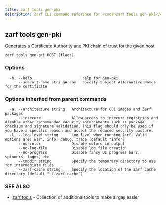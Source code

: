 ```yaml
---
title: zarf tools gen-pki
description: Zarf CLI command reference for <code>zarf tools gen-pki</code>.
---
```


## zarf tools gen-pki

Generates a Certificate Authority and PKI chain of trust for the given host

```
zarf tools gen-pki HOST [flags]
```

### Options

```
  -h, --help                       help for gen-pki
      --sub-alt-name stringArray   Specify Subject Alternative Names for the certificate
```

### Options inherited from parent commands

```
  -a, --architecture string   Architecture for OCI images and Zarf packages
      --insecure              Allow access to insecure registries and disable other recommended security enforcements such as package checksum and signature validation. This flag should only be used if you have a specific reason and accept the reduced security posture.
  -l, --log-level string      Log level when running Zarf. Valid options are: warn, info, debug, trace (default "info")
      --no-color              Disable colors in output
      --no-log-file           Disable log file creation
      --no-progress           Disable fancy UI progress bars, spinners, logos, etc
      --tmpdir string         Specify the temporary directory to use for intermediate files
      --zarf-cache string     Specify the location of the Zarf cache directory (default "~/.zarf-cache")
```

### SEE ALSO

* [zarf tools](/cli/commands/zarf_tools/)	 - Collection of additional tools to make airgap easier


